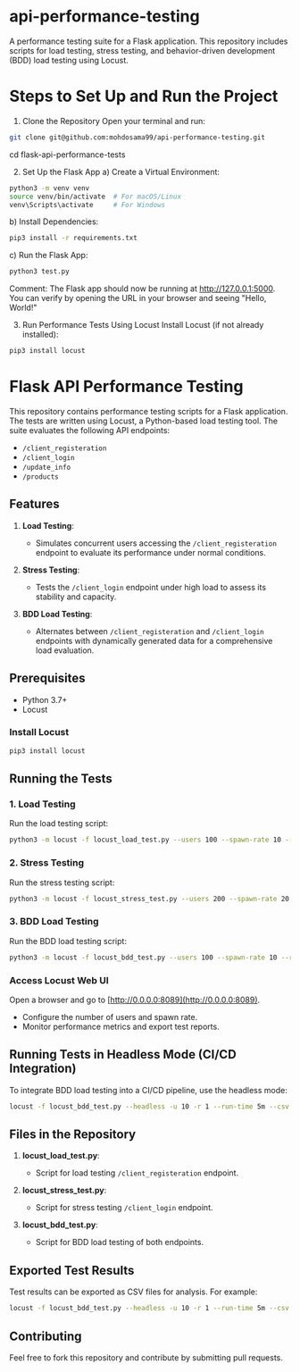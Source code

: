 # api-performance-testing
A performance testing suite for a Flask application. This repository includes scripts for load testing, stress testing, and behavior-driven development (BDD) load testing using Locust.

# Steps to Set Up and Run the Project

1. Clone the Repository
Open your terminal and run:
```bash
git clone git@github.com:mohdosama99/api-performance-testing.git
```

cd flask-api-performance-tests

2. Set Up the Flask App
a) Create a Virtual Environment:
```bash
python3 -m venv venv
source venv/bin/activate  # For macOS/Linux
venv\Scripts\activate     # For Windows
```

b) Install Dependencies:
```bash
pip3 install -r requirements.txt
```

c) Run the Flask App:
```bash
python3 test.py
```
Comment: The Flask app should now be running at http://127.0.0.1:5000. You can verify by opening the URL in your browser and seeing "Hello, World!"

3. Run Performance Tests Using Locust
Install Locust (if not already installed):
```bash
pip3 install locust
```

# Flask API Performance Testing

This repository contains performance testing scripts for a Flask application. The tests are written using Locust, a Python-based load testing tool. The suite evaluates the following API endpoints:

- `/client_registeration`
- `/client_login`
- `/update_info`
- `/products`

## Features

1. **Load Testing**:
   - Simulates concurrent users accessing the `/client_registeration` endpoint to evaluate its performance under normal conditions.

2. **Stress Testing**:
   - Tests the `/client_login` endpoint under high load to assess its stability and capacity.

3. **BDD Load Testing**:
   - Alternates between `/client_registeration` and `/client_login` endpoints with dynamically generated data for a comprehensive load evaluation.

## Prerequisites

- Python 3.7+
- Locust

### Install Locust
```bash
pip3 install locust
```

## Running the Tests

### 1. Load Testing
Run the load testing script:
```bash
python3 -m locust -f locust_load_test.py --users 100 --spawn-rate 10 --run-time 1m
```

### 2. Stress Testing
Run the stress testing script:
```bash
python3 -m locust -f locust_stress_test.py --users 200 --spawn-rate 20 --run-time 1m
```

### 3. BDD Load Testing
Run the BDD load testing script:
```bash
python3 -m locust -f locust_bdd_test.py --users 100 --spawn-rate 10 --run-time 1m
```

### Access Locust Web UI
Open a browser and go to [http://0.0.0.0:8089](http://0.0.0.0:8089).

- Configure the number of users and spawn rate.
- Monitor performance metrics and export test reports.

## Running Tests in Headless Mode (CI/CD Integration)
To integrate BDD load testing into a CI/CD pipeline, use the headless mode:
```bash
locust -f locust_bdd_test.py --headless -u 10 -r 1 --run-time 5m --csv locust_report
```

## Files in the Repository

1. **locust_load_test.py**:
   - Script for load testing `/client_registeration` endpoint.

2. **locust_stress_test.py**:
   - Script for stress testing `/client_login` endpoint.

3. **locust_bdd_test.py**:
   - Script for BDD load testing of both endpoints.

## Exported Test Results
Test results can be exported as CSV files for analysis. For example:
```bash
locust -f locust_bdd_test.py --headless -u 10 -r 1 --run-time 5m --csv locust_report
```

## Contributing
Feel free to fork this repository and contribute by submitting pull requests.

